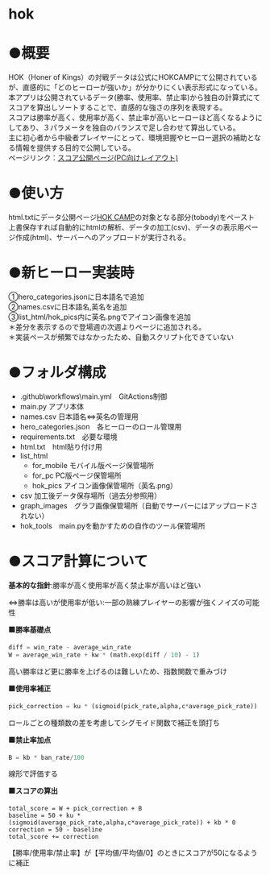 # hok
# ●概要
HOK（Honer of Kings）の対戦データは公式にHOKCAMPにて公開されているが、直感的に「どのヒーローが強いか」が分かりにくい表示形式になっている。  
本アプリは公開されているデータ(勝率、使用率、禁止率)から独自の計算式にてスコアを算出しソートすることで、直感的な強さの序列を表現する。  
スコアは勝率が高く、使用率が高く、禁止率が高いヒーローほど高くなるようにしてあり、３パラメータを独自のバランスで足し合わせて算出している。  
主に初心者から中級者プレイヤーにとって、環境把握やヒーロー選択の補助となる情報を提供する目的で公開している。  
ページリンク：[スコア公開ページ(PC向けレイアウト)](http://shunnsoku.s324.xrea.com/index.html)

# ●使い方
html.txtにデータ公開ページ[HOK CAMP](https://camp.honorofkings.com/h5/app/index.html?heroId=510#/hero-hot-list)の対象となる部分(tobody)をペースト  
上書保存すれば自動的にhtmlの解析、データの加工(csv)、データの表示用ページ作成(html)、サーバーへのアップロードが実行される。  

# ●新ヒーロー実装時 
①hero_categories.jsonに日本語名で追加  
②names.csvに日本語名,英名を追加  
③list_html/hok_pics内に英名.pngでアイコン画像を追加  
＊差分を表示するので登場週の次週よりページに追加される。  
＊実装ペースが頻繁ではなかったため、自動スクリプト化できていない  

# ●フォルダ構成
- .github\workflows\main.yml　GitActions制御
- main.py アプリ本体  
- names.csv 日本語名⇔英名の管理用  
- hero_categories.json　各ヒーローのロール管理用  
- requirements.txt　必要な環境  
- html.txt　html貼り付け用  
- list_html  
  - for_mobile モバイル版ページ保管場所  
  - for_pc PC版ページ保管場所  
  - hok_pics アイコン画像保管場所（英名.png）  
- csv 加工後データ保存場所（過去分参照用）  
- graph_images　グラフ画像保管場所（自動でサーバーにはアップロードされない）  
- hok_tools　main.pyを動かすための自作のツール保管場所

# ●スコア計算について
**基本的な指針**:勝率が高く使用率が高く禁止率が高いほど強い

⇔勝率は高いが使用率が低い:一部の熟練プレイヤーの影響が強くノイズの可能性

**🟩勝率基礎点**
```python
diff = win_rate - average_win_rate    
W = average_win_rate + kw * (math.exp(diff / 10) - 1)
```
高い勝率ほど更に勝率を上げるのは難しいため、指数関数で重みづけ

**🟩使用率補正**
```python
pick_correction = ku * (sigmoid(pick_rate,alpha,c*average_pick_rate))
```
ロールごとの種類数の差を考慮してシグモイド関数で補正を頭打ち

**🟩禁止率加点**
```python
B = kb * ban_rate/100
```
線形で評価する

**🟩スコアの算出**
 ```ptyhon   
total_score = W + pick_correction + B
baseline = 50 + ku * (sigmoid(average_pick_rate,alpha,c*average_pick_rate)) + kb * 0
correction = 50 - baseline
total_score += correction
```
【勝率/使用率/禁止率】が【平均値/平均値/0】のときにスコアが50になるように補正
